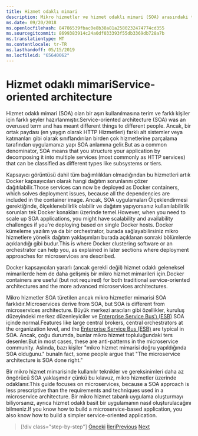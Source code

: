 ```yaml
---
title: Hizmet odaklı mimari
description: Mikro hizmetler ve hizmet odaklı mimari (SOA) arasındaki temel farklar öğrenin.
ms.date: 09/20/2018
ms.openlocfilehash: 84786539fbac0e8b38a81a2580232474774cd355
ms.sourcegitcommit: 8699383914c24a0df033393f55db3369db728a7b
ms.translationtype: MT
ms.contentlocale: tr-TR
ms.lasthandoff: 05/15/2019
ms.locfileid: "65640062"
---
```

# <a name="service-oriented-architecture"></a><span data-ttu-id="30247-103">Hizmet odaklı mimari</span><span class="sxs-lookup"><span data-stu-id="30247-103">Service-oriented architecture</span></span>

<span data-ttu-id="30247-104">Hizmet odaklı mimari (SOA) olan bir aşırı kullanılmasına terim ve farklı kişiler için farklı şeyler hazırlanmıştır.</span><span class="sxs-lookup"><span data-stu-id="30247-104">Service-oriented architecture (SOA) was an overused term and has meant different things to different people.</span></span> <span data-ttu-id="30247-105">Ancak, bir ortak paydası (en yaygın olarak HTTP Hizmetleri) farklı alt sistemler veya katmanları gibi olarak sınıflandırılan birden çok hizmetlerine parçalama tarafından uygulamanızı yapı SOA anlamına gelir.</span><span class="sxs-lookup"><span data-stu-id="30247-105">But as a common denominator, SOA means that you structure your application by decomposing it into multiple services (most commonly as HTTP services) that can be classified as different types like subsystems or tiers.</span></span>

<span data-ttu-id="30247-106">Kapsayıcı görüntüsü dahil tüm bağımlılıkları olmadığından bu hizmetleri artık Docker kapsayıcıları olarak hangi dağıtım sorunlarını çözer dağıtılabilir.</span><span class="sxs-lookup"><span data-stu-id="30247-106">Those services can now be deployed as Docker containers, which solves deployment issues, because all the dependencies are included in the container image.</span></span> <span data-ttu-id="30247-107">Ancak, SOA uygulamaları Ölçeklendirmesi gerektiğinde, ölçeklenebilirlik olabilir ve dağıtım yapıyorsanız kullanılabilirlik sorunları tek Docker konakları üzerinde temel.</span><span class="sxs-lookup"><span data-stu-id="30247-107">However, when you need to scale up SOA applications, you might have scalability and availability challenges if you're deploying based on single Docker hosts.</span></span> <span data-ttu-id="30247-108">Docker kümeleme yazılım ya da bir orchestrator, burada sağlayabilirsiniz mikro hizmetlere yönelik dağıtım yaklaşımları burada açıklanan sonraki bölümlerde açıklandığı gibi budur.</span><span class="sxs-lookup"><span data-stu-id="30247-108">This is where Docker clustering software or an orchestrator can help you, as explained in later sections where deployment approaches for microservices are described.</span></span>

<span data-ttu-id="30247-109">Docker kapsayıcıları yararlı (ancak gerekli değil) hizmet odaklı geleneksel mimarilerde hem de daha gelişmiş bir mikro hizmet mimarileri için.</span><span class="sxs-lookup"><span data-stu-id="30247-109">Docker containers are useful (but not required) for both traditional service-oriented architectures and the more advanced microservices architectures.</span></span>

<span data-ttu-id="30247-110">Mikro hizmetler SOA türetilen ancak mikro hizmetler mimarisi SOA farklıdır.</span><span class="sxs-lookup"><span data-stu-id="30247-110">Microservices derive from SOA, but SOA is different from microservices architecture.</span></span> <span data-ttu-id="30247-111">Büyük merkezi aracıları gibi özellikler, kuruluş düzeyindeki merkez düzenleyiciler ve [Enterprise Service Bus'ı (ESB)](https://en.wikipedia.org/wiki/Enterprise_service_bus) SOA içinde normal.</span><span class="sxs-lookup"><span data-stu-id="30247-111">Features like large central brokers, central orchestrators at the organization level, and the [Enterprise Service Bus (ESB)](https://en.wikipedia.org/wiki/Enterprise_service_bus) are typical in SOA.</span></span> <span data-ttu-id="30247-112">Ancak, çoğu durumda, bunlar mikro hizmet topluluğundaki ters desenler.</span><span class="sxs-lookup"><span data-stu-id="30247-112">But in most cases, these are anti-patterns in the microservice community.</span></span> <span data-ttu-id="30247-113">Aslında, bazı kişiler "mikro hizmet mimarisi doğru yapıldığında SOA olduğunu." buna</span><span class="sxs-lookup"><span data-stu-id="30247-113">In fact, some people argue that "The microservice architecture is SOA done right."</span></span>

<span data-ttu-id="30247-114">Bir mikro hizmet mimarisinde kullanılır teknikler ve gereksinimleri daha az öngörücü SOA yaklaşımdır çünkü bu kılavuz, mikro hizmetler üzerinde odaklanır.</span><span class="sxs-lookup"><span data-stu-id="30247-114">This guide focuses on microservices, because a SOA approach is less prescriptive than the requirements and techniques used in a microservice architecture.</span></span> <span data-ttu-id="30247-115">Bir mikro hizmet tabanlı uygulama oluşturmayı biliyorsanız, ayrıca hizmet odaklı basit bir uygulamanın nasıl oluşturulacağını bilmeniz.</span><span class="sxs-lookup"><span data-stu-id="30247-115">If you know how to build a microservice-based application, you also know how to build a simpler service-oriented application.</span></span>

>[!div class="step-by-step"]
><span data-ttu-id="30247-116">[Önceki](docker-application-state-data.md)
>[İleri](microservices-architecture.md)</span><span class="sxs-lookup"><span data-stu-id="30247-116">[Previous](docker-application-state-data.md)
[Next](microservices-architecture.md)</span></span>
